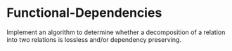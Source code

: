 # Functional-Dependencies
Implement an algorithm to determine whether a decomposition of a relation into two relations is lossless and/or dependency preserving.
